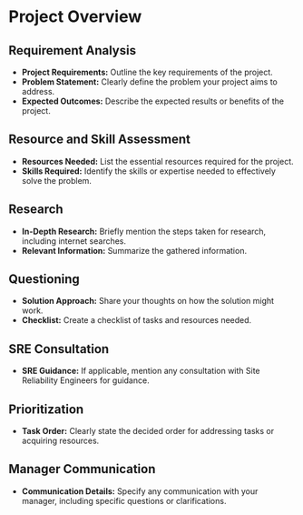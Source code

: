 # Project Overview

## Requirement Analysis

- **Project Requirements:** Outline the key requirements of the project.
- **Problem Statement:** Clearly define the problem your project aims to address.
- **Expected Outcomes:** Describe the expected results or benefits of the project.

## Resource and Skill Assessment

- **Resources Needed:** List the essential resources required for the project.
- **Skills Required:** Identify the skills or expertise needed to effectively solve the problem.

## Research

- **In-Depth Research:** Briefly mention the steps taken for research, including internet searches.
- **Relevant Information:** Summarize the gathered information.

## Questioning

- **Solution Approach:** Share your thoughts on how the solution might work.
- **Checklist:** Create a checklist of tasks and resources needed.

## SRE Consultation

- **SRE Guidance:** If applicable, mention any consultation with Site Reliability Engineers for guidance.

## Prioritization

- **Task Order:** Clearly state the decided order for addressing tasks or acquiring resources.

## Manager Communication

- **Communication Details:** Specify any communication with your manager, including specific questions or clarifications.

